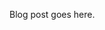 <!-- ---
layout: post
title: Your 20s Matter
subtitle: "Part 3: The Brain and the Body"
category: Your 20s Matter
permalink: /blog/posts/your-20s-matter/the-brain-and-the-body/
draft: true
--- -->

Blog post goes here.
